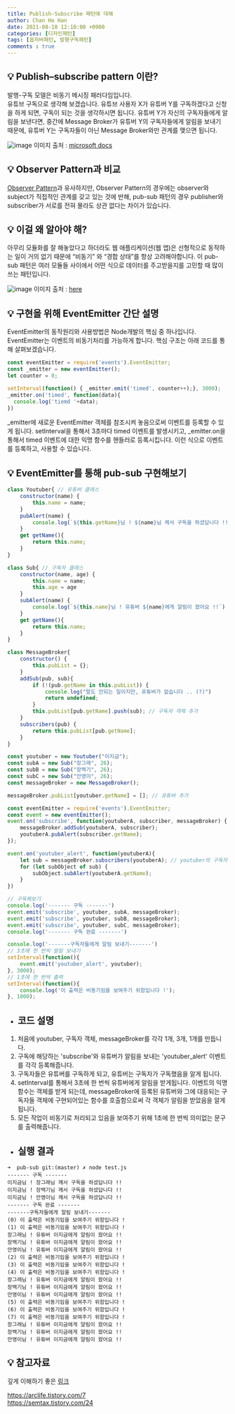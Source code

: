 ```yaml
---
title: Publish-Subscribe 패턴에 대해
author: Chan Ho Han
date: 2021-08-18 12:10:00 +0900
categories: [디자인패턴]
tags: [옵저버패턴, 발행구독패턴]
comments : true
---
```


## 💡 Publish–subscribe pattern 이란?
발행-구독 모델은 비동기 메시징 패러다임입니다.
<br>
유튜브 구독으로 생각해 보겠습니다. 유튜브 사용자 X가 유튜버 Y를 구독하겠다고 신청을 하게 되면, 구독이 되는 것을 생각하시면 됩니다. 유튜버 Y가 자신의 구독자들에게 알림을 보낸다면, 중간에 Message Broker가 유튜버 Y의 구독자들에게 알림을 보내기 때문에, 유튜버 Y는 구독자들이 아닌 Message Broker와만 관계를 맺으면 됩니다.

![image](https://user-images.githubusercontent.com/46598292/129820554-fb2e9d5d-ab96-4ce5-9657-c28b8cc0c8dd.png)
이미지 출처 : [microsoft docs](https://docs.microsoft.com/ko-kr/dotnet/architecture/dapr-for-net-developers/publish-subscribe)


## 💡 Observer Pattern과 비교
[Observer Pattern](https://ko.wikipedia.org/wiki/%EC%98%B5%EC%84%9C%EB%B2%84_%ED%8C%A8%ED%84%B4)과 유사하지만, Observer Pattern의 경우에는 observer와 subject가 직접적인 관계를 갖고 있는 것에 반해,  pub-sub 패턴의 경우 publisher와 subscriber가 서로를 전혀 몰라도 상관 없다는 차이가 있습니다.


## 💡 이걸 왜 알아야 해?
아무리 모듈화를 잘 해놓았다고 하더라도 웹 애플리케이션(웹 앱)은 선형적으로 동작하는 일이 거의 없기 때문에 “비동기” 와 “경합 상태”를 항상 고려해야합니다. 이 pub-sub 패턴은 여러 모듈들 사이에서 어떤 식으로 데이터를 주고받을지를 고민할 때 많이 쓰는 패턴입니다. 

![image](https://user-images.githubusercontent.com/46598292/129821475-2e31938f-a125-41c1-8c2b-213231ad4253.png)
이미지 출처 : [here](https://rinae.dev/posts/why-every-beginner-front-end-developer-should-know-publish-subscribe-pattern-kr)

## 💡 구현을 위해 EventEmitter 간단 설명

EventEmitter의 동작원리와 사용방법은 Node개발의 핵심 중 하나입니다. EventEmitter는 이벤트의 비동기처리를 가능하게 합니다. 핵심 구조는 아래 코드를 통해 살펴보겠습니다.

```javascript
const eventEmitter = require('events').EventEmitter;
const _emitter = new eventEmitter();
let counter = 0;

setInterval(function() { _emitter.emit('timed', counter++);}, 3000);
_emitter.on('timed', function(data){
  console.log('tiemd '+data);
})
```
_emitter에 새로운 EventEmitter 객체를 참조시켜 놓음으로써 이벤트를 등록할 수 있게 됩니다. setInterval을 통해서 3초마다 timed 이벤트를 발생시키고, _emitter.on을 통해서 timed 이벤트에 대한 익명 함수를 핸들러로 등록시킵니다. 이런 식으로 이벤트를 등록하고, 사용할 수 있습니다.


## 💡 EventEmitter를 통해 pub-sub 구현해보기
```javascript
class Youtuber{ // 유튜버 클래스
    constructor(name) {
        this.name = name;
    }
    pubAlert(name) {
        console.log(`${this.getName}님 ! ${name}님 께서 구독을 하셨답니다 !!`)
    }
    get getName(){
        return this.name;
    }
}

class Sub{ // 구독자 클래스
    constructor(name, age) {
        this.name = name;
        this.age = age
    }
    subAlert(name) {
        console.log(`${this.name}님 ! 유튜버 ${name}에게 알림이 왔어요 !!`)
    }
    get getName(){
        return this.name;
    }
}

class MessageBroker{
    constructor() {
        this.pubList = {};
    }
    addSub(pub, sub){
        if (!(pub.getName in this.pubList)) {
            console.log("말도 안되는 일이지만, 유튜버가 없습니다 .. (?)")
            return undefined;
        }
        this.pubList[pub.getName].push(sub); // 구독자 객체 추가
    }
    subscribers(pub) {
        return this.pubList[pub.getName];
    }
}

const youtuber = new Youtuber("이지금");
const subA = new Sub("장그래", 26);
const subB = new Sub("장백기", 26);
const subC = new Sub("안영이", 26);
const messageBroker = new MessageBroker();

messageBroker.pubList[youtuber.getName] = []; // 유튜버 추가

const eventEmitter = require('events').EventEmitter;
const event = new eventEmitter();
event.on('subscribe', function(youtuberA, subscriber, messageBroker) { // 'subscribe'라는 이벤트 등록. 구독자 객체를 받음
    messageBroker.addSub(youtuberA, subscriber);
    youtuberA.pubAlert(subscriber.getName);
});

event.on('youtuber_alert', function(youtuberA){
    let sub = messageBroker.subscribers(youtuberA); // youtuber의 구독자 배열을 받아옴
    for (let subObject of sub) {
        subObject.subAlert(youtuberA.getName);
    }
})

// 구독해보기
console.log('------- 구독 -------')
event.emit('subscribe', youtuber, subA, messageBroker);
event.emit('subscribe', youtuber, subB, messageBroker);
event.emit('subscribe', youtuber, subC, messageBroker);
console.log('------- 구독 완료 -------')

console.log('-------구독자들에게 알림 보내기-------')
// 3초에 한 번씩 알림 보내기
setInterval(function(){
    event.emit('youtuber_alert', youtuber);
}, 3000);
// 1초에 한 번씩 출력
setInterval(function(){
    console.log('이 출력은 비동기임을 보여주기 위함입니다 !');
}, 1000);
```

- ## 코드 설명
1. 처음에 youtuber, 구독자 객체, messageBroker를 각각 1개, 3개, 1개를 만듭니다. 
2. 구독에 해당하는 'subscribe'와 유튜버가 알림을 보내는 'youtuber_alert' 이벤트를 각각 등록해줍니다.
3. 구독자들은 유튜버를 구독하게 되고, 유튜버는 구독자가 구독했음을 알게 됩니다.
4. setInterval를 통해서 3초에 한 번씩 유튜버에게 알림을 받게됩니다. 이벤트의 익명함수는 객체를 받게 되는데, messageBroker에 등록된 유튜버와 그에 대응되는 구독자들 객체에 구현되어있는 함수를 호출함으로써 각 객체가 알림을 받았음을 알게 됩니다.
5. 모든 작업이 비동기로 처리되고 있음을 보여주기 위해 1초에 한 번씩 의미없는 문구를 출력해줍니다.


- ## 실행 결과

```
➜  pub-sub git:(master) ✗ node test.js
------- 구독 -------
이지금님 ! 장그래님 께서 구독을 하셨답니다 !!
이지금님 ! 장백기님 께서 구독을 하셨답니다 !!
이지금님 ! 안영이님 께서 구독을 하셨답니다 !!
------- 구독 완료 -------
-------구독자들에게 알림 보내기-------
(0) 이 출력은 비동기임을 보여주기 위함입니다 !
(1) 이 출력은 비동기임을 보여주기 위함입니다 !
장그래님 ! 유튜버 이지금에게 알림이 왔어요 !!
장백기님 ! 유튜버 이지금에게 알림이 왔어요 !!
안영이님 ! 유튜버 이지금에게 알림이 왔어요 !!
(2) 이 출력은 비동기임을 보여주기 위함입니다 !
(3) 이 출력은 비동기임을 보여주기 위함입니다 !
(4) 이 출력은 비동기임을 보여주기 위함입니다 !
장그래님 ! 유튜버 이지금에게 알림이 왔어요 !!
장백기님 ! 유튜버 이지금에게 알림이 왔어요 !!
안영이님 ! 유튜버 이지금에게 알림이 왔어요 !!
(5) 이 출력은 비동기임을 보여주기 위함입니다 !
(6) 이 출력은 비동기임을 보여주기 위함입니다 !
(7) 이 출력은 비동기임을 보여주기 위함입니다 !
장그래님 ! 유튜버 이지금에게 알림이 왔어요 !!
장백기님 ! 유튜버 이지금에게 알림이 왔어요 !!
안영이님 ! 유튜버 이지금에게 알림이 왔어요 !!
```


## 💡 참고자료


 깊게 이해하기 좋은 [링크](https://rinae.dev/posts/why-every-beginner-front-end-developer-should-know-publish-subscribe-pattern-kr) 

https://arclife.tistory.com/7  
https://semtax.tistory.com/24
